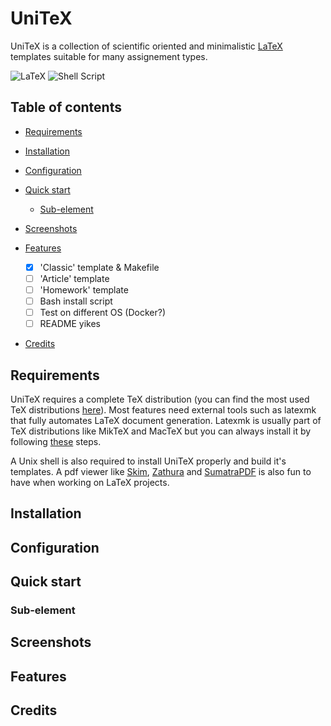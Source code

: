 # UniTeX

UniTeX is a collection of scientific oriented and minimalistic [LaTeX](https://www.latex-project.org/) templates suitable for many assignement types.

![LaTeX](https://img.shields.io/badge/latex-%23008080.svg?style=for-the-badge&logo=latex&logoColor=white) ![Shell Script](https://img.shields.io/badge/shell_script-%23121011.svg?style=for-the-badge&logo=gnu-bash&logoColor=white)

## Table of contents

- [Requirements](#requirements)
- [Installation](#installation)
- [Configuration](#configuration)
- [Quick start](#quick-start)
  - [Sub-element](#sub-element)
- [Screenshots](#screenshots)
- [Features](#features)

  - [x] 'Classic' template & Makefile
  - [ ] 'Article' template
  - [ ] 'Homework' template
  - [ ] Bash install script
  - [ ] Test on different OS (Docker?)
  - [ ] README yikes

- [Credits](#credits)

## Requirements

UniTeX requires a complete TeX distribution (you can find the most used TeX distributions 
[here](https://www.latex-project.org/get/#tex-distributions)). Most features need external tools such as latexmk that fully automates LaTeX document generation. Latexmk is usually part of TeX distributions like MikTeX and MacTeX but you can always install it by following [these](https://mg.readthedocs.io/latexmk.html) steps.

A Unix shell is also required to install UniTeX properly and build it's templates. A pdf viewer like [Skim](https://skim-app.sourceforge.io/), 
[Zathura](https://pwmt.org/projects/zathura/index.html) and [SumatraPDF](https://www.sumatrapdfreader.org/free-pdf-reader) is also fun to have 
when working on LaTeX projects.

## Installation

## Configuration

## Quick start

### Sub-element

## Screenshots

## Features

## Credits
